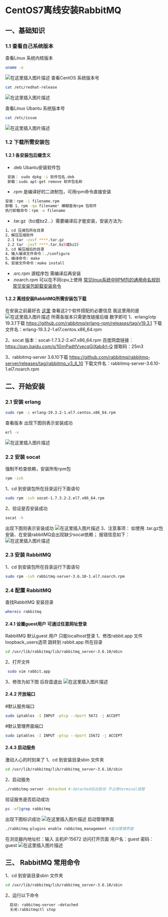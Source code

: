 # CentOS7离线安装RabbitMQ

## 一、基础知识

### 1.1 查看自己系统版本

查看Linux 系统内核版本

```bash
uname -a
```

![在这里插入图片描述](https://img-blog.csdnimg.cn/20201126110017754.png#pic_center)
查看CentOS 系统版本号

```bash
cat /etc/redhat-release
```

![在这里插入图片描述](https://img-blog.csdnimg.cn/20201126110306517.png#pic_center)

查看Linux Ubantu 系统版本号

```bash
cat /etc/issue
```

![在这里插入图片描述](https://img-blog.csdnimg.cn/2020112611011213.png#pic_center)

### 1.2 下载所需安装包

#### 1.2.1 各安装包后缀含义

- .deb Ubantu安装软件包

```bash
 安装： sudo dpkg -i 软件包名.deb
 卸载：sudo apt-get remove 软件包名称
```

- .rpm 是编译好的二进制包，可用rpm命令直接安装

```bash
安装：rpm -i filename.rpm
卸载 1、rpm -qa filename* 模糊查询rpm 包软件
执行卸载命令：rpm -e filename
```

- .tar.gz（bz或bz2…）需要编译后才能安装，安装方法为:

```bash
1、cd 压缩包所在目录
2、解压压缩软件
 2.1 tar -zxvf ****.tar.gz
 2.2 tar -jxvf ****.tar.bz(或bz2)
3、cd 解压缩后的目录
4、输入编译文件命令：./configure 
5、编译命令: make 
6、安装文件命令：make install
```

- .src.rpm 源程序包 需编译后再安装
- .noarch.rpm 可以在不同cpu上使用
  [常见linux系统中RPM包的通用命名规则](https://www.cnblogs.com/xnb123/p/8524716.html)
  [常见安装包卸载安装命令](https://zhidao.baidu.com/question/515999703.html)

#### 1.2.2 离线安装RabbitMQ所需安装包下载

在安装之前最好去 [这里](https://www.rabbitmq.com/which-erlang.html) 查看这2个软件搭配的必要信息
我这里用的是
![在这里插入图片描述](https://img-blog.csdnimg.cn/20201126111602815.png?x-oss-process=image/watermark,type_ZmFuZ3poZW5naGVpdGk,shadow_10,text_aHR0cHM6Ly9ibG9nLmNzZG4ubmV0L3FxXzI4NDE4ODg3,size_16,color_FFFFFF,t_70#pic_center)
所需各版本只需更改链接后缀 数字即可
1、erlang/otp 19.3.1下载
https://github.com/rabbitmq/erlang-rpm/releases/tag/v19.3.1
下载文件名：erlang-19.3.2-1.el7.centos.x86_64.rpm

2、socat 版本：socat-1.7.3.2-2.el7.x86_64.rpm
百度网盘链接：https://pan.baidu.com/s/1GmPadtlVvecqGiXab4rl-Q
提取码：25m3

3、rabbitmq-server 3.6.10下载
https://github.com/rabbitmq/rabbitmq-server/releases/tag/rabbitmq_v3_6_10
下载文件名：rabbitmq-server-3.6.10-1.el7.noarch.rpm

## 二、开始安装

### 2.1 安装 erlang

```bash
sudo rpm -i erlang-19.3.2-1.el7.centos.x86_64.rpm
```

查看版本 出现下图则表示安装成功

```bash
erl -v
```

![在这里插入图片描述](https://img-blog.csdnimg.cn/20201126145532314.png#pic_center)

### 2.2 安装 socat

强制不检查依赖，安装所有rpm包

```bash
rpm -ivh 
```

1、cd 到安装包所在目录运行下面语句

```bash
sudo rpm -ivh socat-1.7.3.2-2.el7.x86_64.rpm
```

2、验证是否安装成功

```bash
socat -h
```

出现下图则表示安装成功
![在这里插入图片描述](https://img-blog.csdnimg.cn/20201127152916849.png?x-oss-process=image/watermark,type_ZmFuZ3poZW5naGVpdGk,shadow_10,text_aHR0cHM6Ly9ibG9nLmNzZG4ubmV0L3FxXzI4NDE4ODg3,size_16,color_FFFFFF,t_70)
3、注意事项：
如使用 .tar.gz包安装、在安装rabbitMQ会出现缺少socat依赖；
报错信息如下：
![在这里插入图片描述](https://img-blog.csdnimg.cn/20201126160510922.png#pic_center)

### 2.3 安装 RabbitMQ

1、cd 到安装包所在目录运行下面语句

```bash
sudo rpm -ivh rabbitmq-server-3.6.10-1.el7.noarch.rpm
```

### 2.4 配置 RabbitMQ

查找RabbitMQ 安装目录

```bash
whereis rabbitmq
```

#### 2.4.1 设置guest用户 可通过任意网址登录

RabbitMQ 默认guest 用户 只能localhost登录
1、修改rabbit.app 文件 loopback_users选项
跳转到 rabbit.app 所在目录

```bash
cd /usr/lib/rabbitmq/lib/rabbitmq_server-3.6.10/ebin
```

2、打开文件

```bash
 sudo vim rabbit.app
```

3、修改为如下图 后存盘退出
![在这里插入图片描述](https://img-blog.csdnimg.cn/20201127160608625.png?x-oss-process=image/watermark,type_ZmFuZ3poZW5naGVpdGk,shadow_10,text_aHR0cHM6Ly9ibG9nLmNzZG4ubmV0L3FxXzI4NDE4ODg3,size_16,color_FFFFFF,t_70)

#### 2.4.2 开放端口

\#默认服务端口

```bash
sudo iptables -I INPUT -ptcp --dport 5672 -j ACCEPT
```

\#默认管理界面端口

```bash
sudo iptables -I INPUT -ptcp --dport 15672 -j ACCEPT
```

#### 2.4.3 启动服务

激动人心的时刻来了
1、cd 到安装目录sbin 文件夹

```bash
cd /usr/lib/rabbitmq/lib/rabbitmq_server-3.6.10/sbin
```

2、启动服务

```bash
./rabbitmq-server -detached #-detached后台启动 不占用terminal进程
```

验证服务是否启动成功

```bash
ps -ef|grep rabbitmq
```

出现下图标识成功
![在这里插入图片描述](https://img-blog.csdnimg.cn/20201127162649691.png)
启动管理界面

```bash
./rabbitmq-plugins enable rabbitmq_management #启动管理界面
```

在浏览器内地址栏：输入 主机IP:15672 访问打开页面
用户名：guest
密码：guest
![在这里插入图片描述](https://img-blog.csdnimg.cn/20201127162829962.png?x-oss-process=image/watermark,type_ZmFuZ3poZW5naGVpdGk,shadow_10,text_aHR0cHM6Ly9ibG9nLmNzZG4ubmV0L3FxXzI4NDE4ODg3,size_16,color_FFFFFF,t_70)

## 三、 RabbitMQ 常用命令

1、cd 到安装目录sbin 文件夹

```bash
cd /usr/lib/rabbitmq/lib/rabbitmq_server-3.6.10/sbin
```

2、运行以下命令

```bash
  启动: rabbitmq-server –detached
  关闭:rabbitmqctl stop
```

